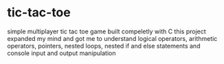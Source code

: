# tic-tac-toe

simple multiplayer tic tac toe game built compeletly with C
this project expanded my mind and got me to understand logical operators, arithmetic operators, pointers, nested loops, nested if and else statements and console input and output manipulation
